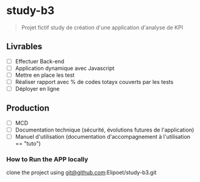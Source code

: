 # study-b3

> Projet fictif study de création d'une application d'analyse de KPI

## Livrables
- [ ] Effectuer Back-end
- [ ] Application dynamique avec Javascript
- [ ] Mettre en place les test
- [ ] Réaliser rapport avec % de codes totayx couverts par les tests
- [ ] Déployer en ligne

## Production
- [ ] MCD
- [ ] Documentation technique (sécurité, évolutions futures de l'application)
- [ ] Manuel d'utilisation (documentation d'accompagnement à l'utilisation == "tuto")

### How to Run the APP locally
clone the project using git@github.com:Elipoet/study-b3.git
